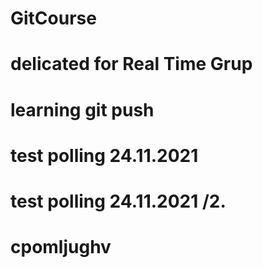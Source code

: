 # GitCourse
# delicated for Real Time Grup
# learning git push
# test polling 24.11.2021
# test polling 24.11.2021 /2.         
# cpomljughv
